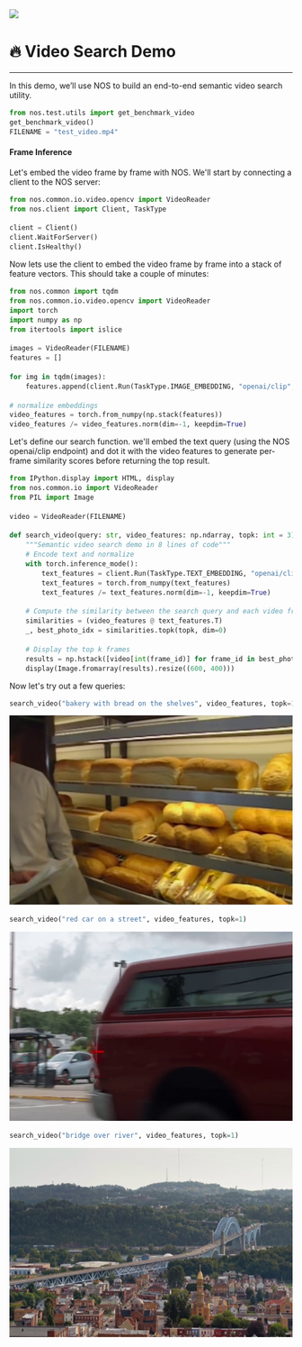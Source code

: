 <img src="https://drive.google.com/uc?export=view&id=1JIIlkTWa2xbft5bTpzhGK1BxYL83bJNU" width="800"/>


# 🔥 Video Search Demo
---

In this demo, we’ll use NOS to build an end-to-end semantic video search utility.


```python
from nos.test.utils import get_benchmark_video
get_benchmark_video()
FILENAME = "test_video.mp4"
```

#### Frame Inference

Let's embed the video frame by frame with NOS. We'll start by connecting a client to the NOS server:


```python
from nos.common.io.video.opencv import VideoReader
from nos.client import Client, TaskType

client = Client()
client.WaitForServer()
client.IsHealthy()
```

Now lets use the client to embed the video frame by frame into a stack of feature vectors. This should take a couple of minutes:


```python
from nos.common import tqdm
from nos.common.io.video.opencv import VideoReader
import torch
import numpy as np
from itertools import islice

images = VideoReader(FILENAME)
features = []

for img in tqdm(images):
    features.append(client.Run(TaskType.IMAGE_EMBEDDING, "openai/clip", inputs={"images" : img})['embedding'])

# normalize embeddings
video_features = torch.from_numpy(np.stack(features))
video_features /= video_features.norm(dim=-1, keepdim=True)
```

Let's define our search function. we'll embed the text query (using the NOS openai/clip endpoint) and dot it with the video features to generate per-frame similarity scores before returning the top result.


```python
from IPython.display import HTML, display
from nos.common.io import VideoReader
from PIL import Image

video = VideoReader(FILENAME)

def search_video(query: str, video_features: np.ndarray, topk: int = 3):
    """Semantic video search demo in 8 lines of code"""
    # Encode text and normalize
    with torch.inference_mode():
        text_features = client.Run(TaskType.TEXT_EMBEDDING, "openai/clip", inputs={"texts":[query]})["embedding"]
        text_features = torch.from_numpy(text_features)
        text_features /= text_features.norm(dim=-1, keepdim=True)

    # Compute the similarity between the search query and each video frame
    similarities = (video_features @ text_features.T)
    _, best_photo_idx = similarities.topk(topk, dim=0)
    
    # Display the top k frames
    results = np.hstack([video[int(frame_id)] for frame_id in best_photo_idx])
    display(Image.fromarray(results).resize((600, 400)))
```




Now let's try out a few queries:


```python
search_video("bakery with bread on the shelves", video_features, topk=1)
```
![bakery](../assets/bakery_with_bread_on_the_shelves.png)

```python
search_video("red car on a street", video_features, topk=1)
```

![red car](../assets/red_car_on_a_street.png)


```python
search_video("bridge over river", video_features, topk=1)
```

![bridge](../assets/bridge_over_river.png)

